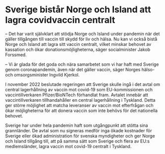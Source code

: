 # Sverige bistår Norge och Island att lagra covidvaccin centralt

– Det har varit självklart att stödja Norge och Island under pandemin när det gäller tillgången till vaccin till skydd för liv och hälsa. Nu kan vi också bistå Norge och Island att lagra sitt vaccin centralt, vilket minskar behovet av kassation och ökar donationsmöjligheterna, säger socialminister Jakob Forssmed.

– Vi är glada för det goda och nära samarbetet som vi har haft med Sverige genom coronapandemin, även när det gäller vaccin, säger Norges hälso- och omsorgsminister Ingvild Kjerkol.

I november 2022 beslutade regeringen att Sverige skulle ingå i det avtal om central lagerhållning av vaccin mot covid-19 som EU-kommissionen och vaccintillverkaren Pfizer/BioNTech förhandlat fram. Avtalet innebär att vaccintillverkaren tillhandahåller en central lagerhållning i Tyskland. Detta ger större möjlighet att matcha leveranser av vaccin mot efterfrågan och ökar möjligheterna för att donera vaccin som inte behövs för det nationella behovet.

Sverige har under hela pandemin haft som utgångpunkt att stötta sina grannländer. De avtal som nu signeras medför inga ökade kostnader för Sverige eller ökad administration för svenska myndigheter och ger Norge och Island tillgång till, att på samma sätt som Sverige och flera av EU:s medlemsländer, lagra vaccin mot covid-19 centralt i Tyskland.
